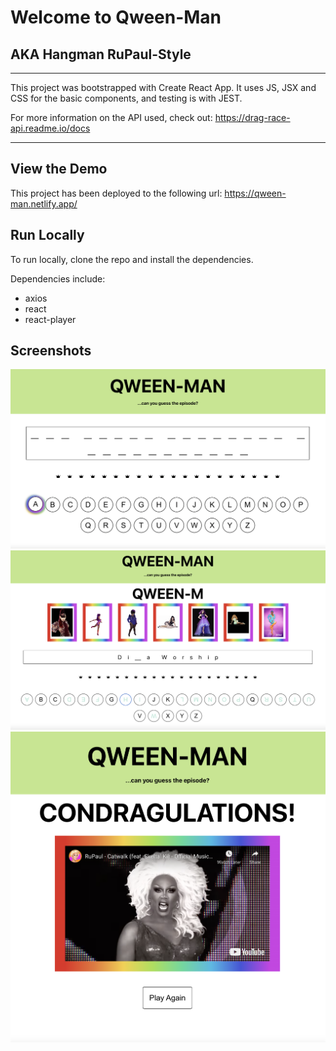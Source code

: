 # Welcome to Qween-Man
## AKA Hangman RuPaul-Style

---

This project was bootstrapped with Create React App. It uses JS, JSX and CSS for the basic components, and testing is with JEST. 

For more information on the API used, check out:
https://drag-race-api.readme.io/docs

---

## View the Demo
This project has been deployed to the following url:
https://qween-man.netlify.app/


## Run Locally
To run locally, clone the repo and install the dependencies.

Dependencies include:

  * axios
  * react
  * react-player

## Screenshots

![Qween-Man Screenshot 1](https://github.com/NadyaCodes/kween-man/blob/875ce13baf5e3b9e40025d812d19ee088a0d2541/docs/Qween-Man%20Screenshot%201.png?raw=true)
![Qween-Man Screenshot 2](https://github.com/NadyaCodes/kween-man/blob/875ce13baf5e3b9e40025d812d19ee088a0d2541/docs/Qween-Man%20screenshot%202.png?raw=true)
![Qween-Man Screenshot 3](https://github.com/NadyaCodes/kween-man/blob/875ce13baf5e3b9e40025d812d19ee088a0d2541/docs/Qween-Man%20Screenshot%203.png?raw=true)


